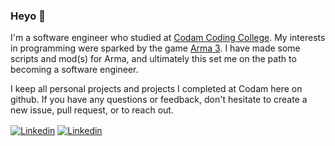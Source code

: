 ### Heyo 👋

I'm a software engineer who studied at [Codam Coding College](https://www.codam.nl/en/).
My interests in programming were sparked by the game [Arma 3](https://arma3.com/). I have made some scripts and mod(s) for Arma, and ultimately this set me on the path to becoming a software engineer.

I keep all personal projects and projects I completed at Codam here on github. If you have any questions or feedback, don't hesitate to create a new issue, pull request, or to reach out.

<a href="https://www.linkedin.com/in/pepijnholster/"><img src="https://img.shields.io/badge/linkedin-%230077B5.svg?&style=for-the-badge&logo=linkedin&logoColor=white" alt="Linkedin" align=center></a> <a href="mailto:pgaholster@gmail.com"><img src="https://img.shields.io/badge/gmail-D14836?&style=for-the-badge&logo=gmail&logoColor=white" alt="Linkedin" align=center></a>

<!-- email: pgaholster@gmail.com -->
